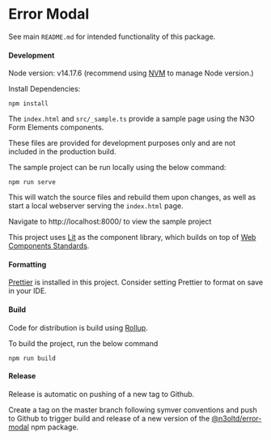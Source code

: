 # Error Modal

See main `README.md` for intended functionality of this package.

#### Development

Node version: v14.17.6 (recommend using [NVM](https://github.com/nvm-sh/nvm) to manage Node version.)

Install Dependencies:

```shell script
npm install
```

The `index.html` and `src/_sample.ts` provide a sample page using the N3O Form Elements components.

These files are provided for development purposes only and are not included in the production build.

The sample project can be run locally using the below command:

```shell script
npm run serve
```

This will watch the source files and rebuild them upon changes, as well as start a local webserver serving the `index.html` page.

Navigate to http://localhost:8000/ to view the sample project

This project uses [Lit](https://lit.dev/) as the component library, which builds on top of [Web Components Standards](https://developer.mozilla.org/en-US/docs/Web/Web_Components).

#### Formatting

[Prettier](https://prettier.io/) is installed in this project. Consider setting Prettier to format on save in your IDE.

#### Build

Code for distribution is build using [Rollup](https://rollupjs.org/guide/en/).

To build the project, run the below command

```
npm run build
```

#### Release

Release is automatic on pushing of a new tag to Github.

Create a tag on the master branch following symver conventions and push to Github to trigger build and release of a new version of the [@n3oltd/error-modal](https://www.npmjs.com/package/@n3oltd/error-modal) npm package.
